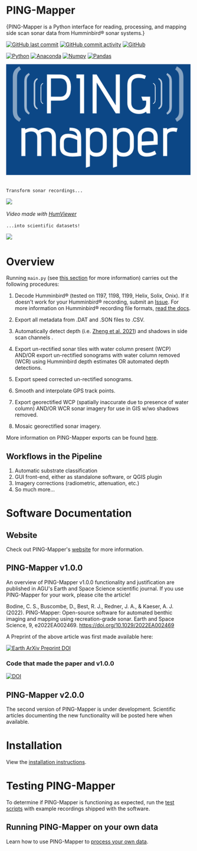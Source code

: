 # PING-Mapper
{PING-Mapper is a Python interface for reading, processing, and mapping side scan sonar data from Humminbird&reg; sonar systems.}

[![GitHub last commit](https://img.shields.io/github/last-commit/CameronBodine/PINGMapper)](https://github.com/CameronBodine/PINGMapper/commits)
[![GitHub commit activity](https://img.shields.io/github/commit-activity/m/CameronBodine/PINGMapper)](https://github.com/CameronBodine/PINGMapper/commits)
[![GitHub](https://img.shields.io/github/license/CameronBodine/PINGMapper)](https://github.com/CameronBodine/PINGMapper/blob/main/LICENSE)

[![Python](https://img.shields.io/badge/python-3670A0?style=for-the-badge&logo=python&logoColor=ffdd54)](https://www.python.org/)
[![Anaconda](https://img.shields.io/badge/conda-342B029.svg?&style=for-the-badge&logo=anaconda&logoColor=white)](https://www.anaconda.com/)
[![Numpy](https://img.shields.io/badge/Numpy-791a9d?style=for-the-badge&logo=numpy&logoColor=white)](https://numpy.org/)
[![Pandas](https://img.shields.io/badge/Pandas-2C2D72?style=for-the-badge&logo=pandas&logoColor=white)](https://pandas.pydata.org/)
<!-- [![Tensorflow](https://img.shields.io/badge/TensorFlow-FF6F00?style=for-the-badge&logo=TensorFlow&logoColor=white)](https://www.tensorflow.org/) -->


![PING-Mapper](./docs/attach/PINGMapper_Logo.png)

##
`Transform sonar recordings...`

<img src="../main/docs/attach/Suwa_Son.gif" width="800"/>

*Video made with [HumViewer](https://humviewer.cm-johansen.dk/)*

`...into scientific datasets!`

<img src="../main/docs/attach/GeorectifiedSon.PNG" width="800"/>

# Overview
Running `main.py` (see [this section](#Running-PING-Mapper-on-your-own-data) for more information) carries out the following procedures:

1. Decode Humminbird&reg; (tested on 1197, 1198, 1199, Helix, Solix, Onix).  If it doesn't work for your Humminbird&reg; recording, submit an [Issue](https://github.com/CameronBodine/PINGMapper/issues).  For more information on Humminbird&reg; recording file formats, [read the docs](../main/docs/BinaryStructure.md).

2. Export all metadata from .DAT and .SON files to .CSV.

3. Automatically detect depth (i.e. [Zheng et al. 2021](https://www.mdpi.com/2072-4292/13/10/1945)) and shadows in side scan channels .

4. Export un-rectified sonar tiles with water column present (WCP) AND/OR export un-rectified sonograms with water column removed (WCR) using Humminbird depth estimates OR automated depth detections.

5. Export speed corrected un-rectified sonograms.

6. Smooth and interpolate GPS track points.

7. Export georectified WCP (spatially inaccurate due to presence of water column) AND/OR WCR sonar imagery for use in GIS w/wo shadows removed.

8. Mosaic georectified sonar imagery.

More information on PING-Mapper exports can be found [here](https://cameronbodine.github.io/PINGMapper/docs/gettingstarted/Exports.html).

## Workflows in the Pipeline
1. Automatic substrate classification
2. GUI front-end, either as standalone software, or QGIS plugin
3. Imagery corrections (radiometric, attenuation, etc.)
4. So much more...

# Software Documentation
## Website
Check out PING-Mapper's [website](https://cameronbodine.github.io/PINGMapper/) for more information.

## PING-Mapper v1.0.0
An overview of PING-Mapper v1.0.0 functionality and justification are published in AGU's Earth and Space Science scientific journal. If you use PING-Mapper for your work, please cite the article!

Bodine, C. S., Buscombe, D., Best, R. J., Redner, J. A., & Kaeser, A. J. (2022). PING-Mapper: Open-source software for automated benthic imaging and mapping using recreation-grade sonar. Earth and Space Science, 9, e2022EA002469. https://doi.org/10.1029/2022EA002469

A Preprint of the above article was first made available here:

[![Earth ArXiv Preprint DOI](https://img.shields.io/badge/%F0%9F%8C%8D%20EarthArXiv%F0%9F%8C%8D-doi.org%2F10.31223%2FX5XP8Q-%23FF7F2A)](https://doi.org/10.31223/X5XP8Q)


### Code that made the paper and v1.0.0
[![DOI](https://zenodo.org/badge/DOI/10.5281/zenodo.6604785.svg)](https://doi.org/10.5281/zenodo.6604785)

## PING-Mapper v2.0.0
The second version of PING-Mapper is under development. Scientific articles documenting the new functionality will be posted here when available.

# Installation
View the [installation instructions](https://cameronbodine.github.io/PINGMapper/docs/gettingstarted/Installation.html).

# Testing PING-Mapper
To determine if PING-Mapper is functioning as expected, run the [test scripts](https://cameronbodine.github.io/PINGMapper/docs/gettingstarted/Testing.html) with example recordings shipped with the software.

## Running PING-Mapper on your own data
Learn how to use PING-Mapper to [process your own data](https://cameronbodine.github.io/PINGMapper/docs/gettingstarted/Running.html).
